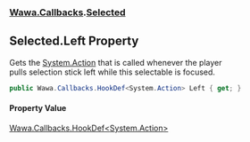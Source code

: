 ### [Wawa.Callbacks](Wawa.Callbacks.md 'Wawa.Callbacks').[Selected](Selected.md 'Wawa.Callbacks.Selected')

## Selected.Left Property

Gets the [System.Action](https://docs.microsoft.com/en-us/dotnet/api/System.Action 'System.Action') that is called whenever the player  
pulls selection stick left while this selectable is focused.

```csharp
public Wawa.Callbacks.HookDef<System.Action> Left { get; }
```

#### Property Value
[Wawa.Callbacks.HookDef&lt;](HookDef{T}.md 'Wawa.Callbacks.HookDef<T>')[System.Action](https://docs.microsoft.com/en-us/dotnet/api/System.Action 'System.Action')[&gt;](HookDef{T}.md 'Wawa.Callbacks.HookDef<T>')